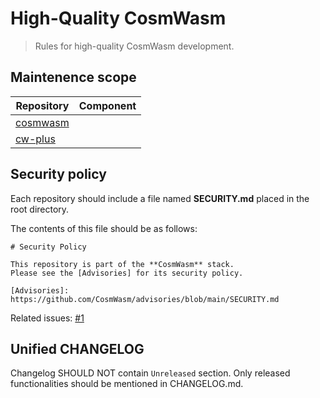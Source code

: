 # High-Quality CosmWasm

> Rules for high-quality CosmWasm development.

## Maintenence scope

| Repository | Component |
|------------|-----------|
| [cosmwasm] |           |
| [cw-plus]  |           |

[cosmwasm]: https://github.com/CosmWasm/cosmwasm
[cw-plus]: https://github.com/CosmWasm/cw-plus

## Security policy

Each repository should include a file named **SECURITY.md** placed in the root directory.

The contents of this file should be as follows:

```text
# Security Policy

This repository is part of the **CosmWasm** stack.
Please see the [Advisories] for its security policy.

[Advisories]: https://github.com/CosmWasm/advisories/blob/main/SECURITY.md
```

Related issues: [\#1](https://github.com/DariuszDepta/hqcw/issues/1)

## Unified CHANGELOG

Changelog SHOULD NOT contain `Unreleased` section.
Only released functionalities should be mentioned in CHANGELOG.md.
